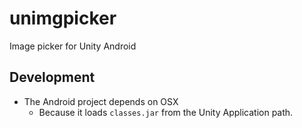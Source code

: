 # unimgpicker

Image picker for Unity Android

## Development

- The Android project depends on OSX
    - Because it loads `classes.jar` from the Unity Application path.
